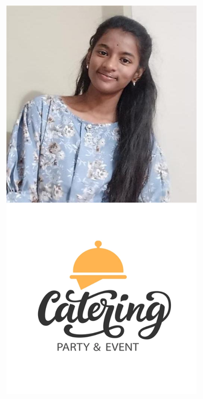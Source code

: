 ![image alt](https://github.com/Srinidhi-png/Portfolio/blob/4e42e0e7697b605de0192ecc8661719b08f9a708/my%20profile.jpg)
![image alt](https://github.com/Srinidhi-png/Portfolio/blob/ca75fc3a1856bd4218386e8639e59df1e3d07185/logo.jpg)
